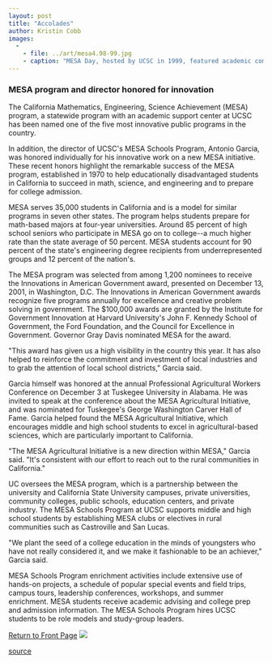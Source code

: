 ```yaml
---
layout: post
title: "Accolades"
author: Kristin Cobb
images:
  -
    - file: ../art/mesa4.98-99.jpg
    - caption: "MESA Day, hosted by UCSC in 1999, featured academic competitions, including an egg drop contest. In this photo, students unwrap their container in front of a judge to see how many eggs survived the drop from a hot-air balloon. Photo: Tim Stephens"
---
```


### **MESA program and director honored for innovation**

The California Mathematics, Engineering, Science Achievement (MESA) program, a statewide program with an academic support center at UCSC has been named one of the five most innovative public programs in the country.

In addition, the director of UCSC's MESA Schools Program, Antonio Garcia, was honored individually for his innovative work on a new MESA initiative. These recent honors highlight the remarkable success of the MESA program, established in 1970 to help educationally disadvantaged students in California to succeed in math, science, and engineering and to prepare for college admission.  
  
MESA serves 35,000 students in California and is a model for similar programs in seven other states. The program helps students prepare for math-based majors at four-year universities. Around 85 percent of high school seniors who participate in MESA go on to college--a much higher rate than the state average of 50 percent. MESA students account for 90 percent of the state's engineering degree recipients from underrepresented groups and 12 percent of the nation's.   
  
The MESA program was selected from among 1,200 nominees to receive the Innovations in American Government award, presented on December 13, 2001, in Washington, D.C. The Innovations in American Government awards recognize five programs annually for excellence and creative problem solving in government. The $100,000 awards are granted by the Institute for Government Innovation at Harvard University's John F. Kennedy School of Government, the Ford Foundation, and the Council for Excellence in Government. Governor Gray Davis nominated MESA for the award.   
  
"This award has given us a high visibility in the country this year. It has also helped to reinforce the commitment and investment of local industries and to grab the attention of local school districts," Garcia said.   
  
Garcia himself was honored at the annual Professional Agricultural Workers Conference on December 3 at Tuskegee University in Alabama. He was invited to speak at the conference about the MESA Agricultural Initiative, and was nominated for Tuskegee's George Washington Carver Hall of Fame. Garcia helped found the MESA Agricultural Initiative, which encourages middle and high school students to excel in agricultural-based sciences, which are particularly important to California.   
  
"The MESA Agricultural Initiative is a new direction within MESA," Garcia said. "It's consistent with our effort to reach out to the rural communities in California."  
  
UC oversees the MESA program, which is a partnership between the university and California State University campuses, private universities, community colleges, public schools, education centers, and private industry. The MESA Schools Program at UCSC supports middle and high school students by establishing MESA clubs or electives in rural communities such as Castroville and San Lucas.  
  
"We plant the seed of a college education in the minds of youngsters who have not really considered it, and we make it fashionable to be an achiever," Garcia said.   
  
MESA Schools Program enrichment activities include extensive use of hands-on projects, a schedule of popular special events and field trips, campus tours, leadership conferences, workshops, and summer enrichment. MESA students receive academic advising and college prep and admission information. The MESA Schools Program hires UCSC students to be role models and study-group leaders.

  

[Return to Front Page][1] ![ ][2]

[1]: ../../index.html
[2]: ../../images/trans.gif

[source](http://www1.ucsc.edu/currents/01-02/03-04/accolades.html "Permalink to accolades")
